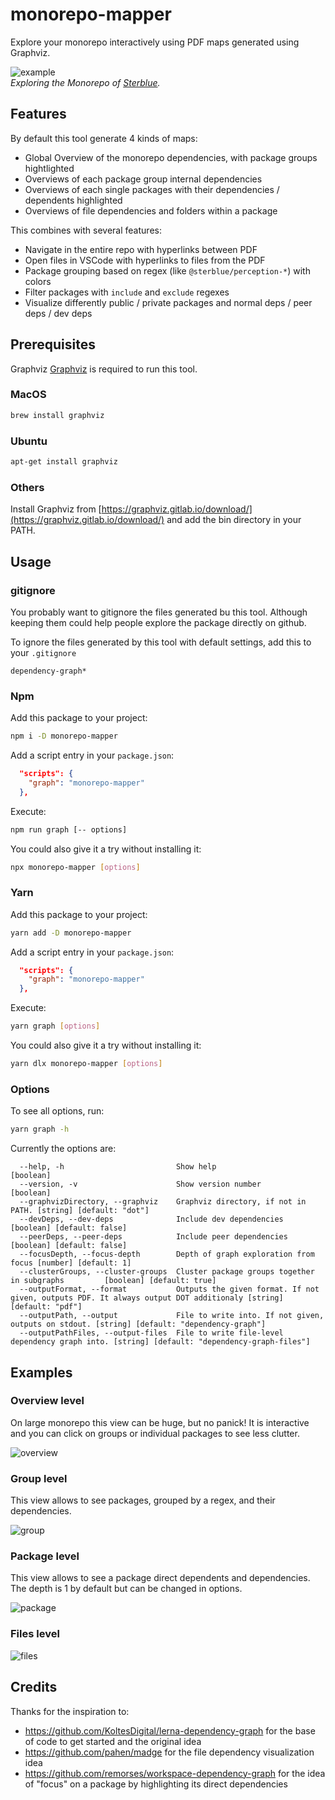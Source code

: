 # monorepo-mapper

Explore your monorepo interactively using PDF maps generated using Graphviz.

![example](https://raw.githubusercontent.com/crubier/monorepo-mapper/master/demo.gif)  
_Exploring the Monorepo of [Sterblue](https://labs.sterblue.com)._

## Features

By default this tool generate 4 kinds of maps:

- Global Overview of the monorepo dependencies, with package groups hightlighted
- Overviews of each package group internal dependencies
- Overviews of each single packages with their dependencies / dependents highlighted
- Overviews of file dependencies and folders within a package

This combines with several features:

- Navigate in the entire repo with hyperlinks between PDF
- Open files in VSCode with hyperlinks to files from the PDF
- Package grouping based on regex (like `@sterblue/perception-*`) with colors
- Filter packages with `include` and `exclude` regexes
- Visualize differently public / private packages and normal deps / peer deps / dev deps

## Prerequisites

Graphviz [Graphviz](https://graphviz.gitlab.io/) is required to run this tool.

### MacOS

```bash
brew install graphviz
```

### Ubuntu

```bash
apt-get install graphviz
```

### Others

Install Graphviz from [https://graphviz.gitlab.io/download/](https://graphviz.gitlab.io/download/) and add the bin directory in your PATH.

## Usage

### gitignore

You probably want to gitignore the files generated bu this tool. Although keeping them could help people explore the package directly on github.

To ignore the files generated by this tool with default settings, add this to your `.gitignore`

```
dependency-graph*
```

### Npm

Add this package to your project:

```bash
npm i -D monorepo-mapper
```

Add a script entry in your `package.json`:

```json
  "scripts": {
    "graph": "monorepo-mapper"
  },
```

Execute:

```bash
npm run graph [-- options]
```

You could also give it a try without installing it:

```bash
npx monorepo-mapper [options]
```

### Yarn

Add this package to your project:

```bash
yarn add -D monorepo-mapper
```

Add a script entry in your `package.json`:

```json
  "scripts": {
    "graph": "monorepo-mapper"
  },
```

Execute:

```bash
yarn graph [options]
```

You could also give it a try without installing it:

```bash
yarn dlx monorepo-mapper [options]
```

### Options

To see all options, run:

```bash
yarn graph -h
```

Currently the options are:

```
  --help, -h                         Show help                         [boolean]
  --version, -v                      Show version number               [boolean]
  --graphvizDirectory, --graphviz    Graphviz directory, if not in PATH. [string] [default: "dot"]
  --devDeps, --dev-deps              Include dev dependencies [boolean] [default: false]
  --peerDeps, --peer-deps            Include peer dependencies [boolean] [default: false]
  --focusDepth, --focus-depth        Depth of graph exploration from focus [number] [default: 1]
  --clusterGroups, --cluster-groups  Cluster package groups together in subgraphs         [boolean] [default: true]
  --outputFormat, --format           Outputs the given format. If not given, outputs PDF. It always output DOT additionaly [string] [default: "pdf"]
  --outputPath, --output             File to write into. If not given, outputs on stdout. [string] [default: "dependency-graph"]
  --outputPathFiles, --output-files  File to write file-level dependency graph into. [string] [default: "dependency-graph-files"]
```

## Examples

### Overview level

On large monorepo this view can be huge, but no panick! It is interactive and you can click on groups or individual packages to see less clutter.

![overview](https://raw.githubusercontent.com/crubier/monorepo-mapper/master/img-overview.png)

### Group level

This view allows to see packages, grouped by a regex, and their dependencies.

![group](https://raw.githubusercontent.com/crubier/monorepo-mapper/master/img-group.png)

### Package level

This view allows to see a package direct dependents and dependencies. The depth is 1 by default but can be changed in options.

![package](https://raw.githubusercontent.com/crubier/monorepo-mapper/master/img-package.png)

### Files level

![files](https://raw.githubusercontent.com/crubier/monorepo-mapper/master/img-files.png)

## Credits

Thanks for the inspiration to:

- https://github.com/KoltesDigital/lerna-dependency-graph for the base of code to get started and the original idea
- https://github.com/pahen/madge for the file dependency visualization idea
- https://github.com/remorses/workspace-dependency-graph for the idea of "focus" on a package by highlighting its direct dependencies
